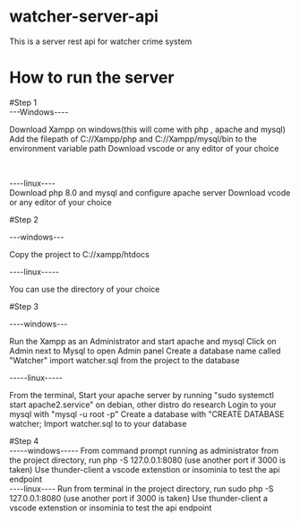 # watcher-server-api
This is a server rest api for watcher crime system
<br>
# How to run the server

#Step 1
<br>
---Windows----
<br>

Download Xampp on windows(this will come with php , apache and mysql) 
Add the filepath of C://Xampp/php and C://Xampp/mysql/bin to the environment  variable path
Download vscode or any editor of your choice

<br>

----linux----
<br>
Download php 8.0 and mysql and configure apache server
Download vcode or any editor of your choice
<br>

#Step 2
<br>

---windows---
<br>

Copy the project to C://xampp/htdocs
<br>

----linux-----
<br>

You can use the directory of your choice
<br>

#Step 3
<br>

----windows---
<br>

Run the Xampp as an Administrator and start apache and mysql
Click on Admin next to Mysql to open Admin panel
Create a database name called "Watcher"
import watcher.sql from the project to the database
<br>

-----linux-----
<br>

From the terminal,
Start your apache server by running "sudo systemctl start apache2.service" on debian, other distro do research
Login to your mysql with "mysql -u root -p" 
Create a database with "CREATE DATABASE watcher;
Import watcher.sql to to your database
<br>

#Step 4
<br>
-----windows-----
From command prompt running as administrator from the project directory, run 
php -S 127.0.0.1:8080 (use another port if 3000 is taken)
Use thunder-client a vscode extenstion or insominia to test the api endpoint
<br>
----linux----
Run from terminal in the project directory, run
sudo php -S 127.0.0.1:8080 (use another port if 3000 is taken)
Use thunder-client a vscode extenstion or insominia to test the api endpoint
<br>
